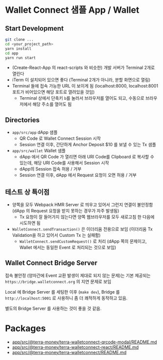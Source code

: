 # Wallet Connect 샘플 App / Wallet

## Start Development

```sh
git clone ...
cd <your_project_path>
yarn install
cd app
yarn run start
```

- (Create-React-App 의 react-scripts 와 비슷한) 개발 서버가 Terminal 2개로 열린다
- iTerm 이 설치되어 있으면 좋다 (Terminal 2개가 아니라, 분할 화면으로 열림)
- Terminal 들에 접속 가능한 URL 이 보이게 됨 (localhost:8000, localhost:8001 포트가 비어있으면 해당 포트로 열려있을 것임)
  - Terminal 상에서 단축키 `b`를 눌러서 브라우저를 열어도 되고, 수동으로 브라우저에서 해당 주소를 열어도 됨

## Directories

- `app/src/app` dApp 샘플
  - QR Code 로 Wallet Connect Session 시작
  - Session 연결 이후, 간단하게 Anchor Deposit $10 를 보낼 수 있는 Tx 샘플
- `app/src/wallet` Wallet 샘플
  - dApp 에서 QR Code 가 열리면 아래 URI Code를 Clipboard 로 복사할 수 있는데, 해당 URI Code를 사용해서 Session 시작
  - dApp의 Session 접속 허용 / 거부
  - Session 연결 이후, dApp 에서 Request 요청이 오면 허용 / 거부

## 테스트 상 특이점

- 양쪽을 모두 Webpack HMR Server 로 띄우고 있어서 그런지 연결이 불안정함 (dApp 의 Request 요청을 받지 못하는 경우가 자주 발생됨)
  - Tx 요청이 잘 들어가지 않는다면 양쪽 웹브라우저를 모두 새로고침 한 다음에 시도하면 됨
- `WalletConnect.sendTransaction()` 은 이더리움 전용으로 보임 (이더리움 Tx Validation을 하고 있어서 Custom Tx 는 실패함)
  - `WalletConnect.sendCustomRequest()` 로 처리 (dApp 쪽의 문제이고, Wallet 에서는 동일한 Event 로 처리되는 것으로 보임)

## Wallet Connect Bridge Server

접속 불안정 (양자간에 Event 교환 발생이 제대로 되지 않는 문제)는 기본 제공되는 `https://bridge.walletconnect.org` 의 지연 문제로 보임

Local 에 Bridge Server 를 세팅한 이후 (`make dev`), Bridge 를 `http://localhost:5001` 로 사용하니 좀 더 쾌적하게 동작하고 있음.

별도의 Bridge Server 를 사용하는 것이 좋을 것 같음.

# Packages

<!-- index app/src/**/*.md -->

- [app/src/@terra-money/terra-walletconnect-qrcode-modal/README.md](app/src/@terra-money/terra-walletconnect-qrcode-modal/README.md)
- [app/src/@terra-money/terra-walletconnect-react/README.md](app/src/@terra-money/terra-walletconnect-react/README.md)
- [app/src/@terra-money/terra-walletconnect/README.md](app/src/@terra-money/terra-walletconnect/README.md)

<!-- /index -->
